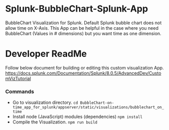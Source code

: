 # Splunk-BubbleChart-Splunk-App
BubbleChart Visualization for Splunk. Default Splunk bubble chart does not allow time on X-Axis. This App can be helpful in the case where you need BubbleChart (Values in # dimensions) but you want time as one dimension.

# Developer ReadMe

Follow below document for building or editing this custom visualization App.
https://docs.splunk.com/Documentation/Splunk/8.0.5/AdvancedDev/CustomVizTutorial

### Commands
* Go to visualization directory.
`cd BubbleChart-on-time_app_for_splunk/appserver/static/visualizations/bubblechart_on_time`
* Install node (JavaScript) modules (dependencies) `npm install`
* Compile the Visualization. `npm run build`

